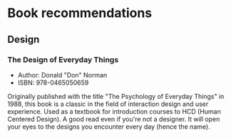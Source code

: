 # Book recommendations

## Design

### The Design of Everyday Things

- Author: Donald "Don" Norman
- ISBN: 978-0465050659

Originally published with the title "The Psychology of Everyday Things" in 1988, this book is a classic in the field of interaction design and user experience. Used as a textbook for introduction courses to HCD (Human Centered Design). A good read even if you're not a designer. It will open your eyes to the designs you encounter every day (hence the name).